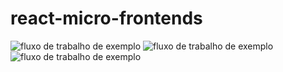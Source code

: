 # react-micro-frontends

![fluxo de trabalho de exemplo](https://github.com/juniorconquista/micro-frontends/actions/workflows/container.yml/badge.svg)
![fluxo de trabalho de exemplo](https://github.com/juniorconquista/micro-frontends/actions/workflows/shopping-cart.yml/badge.svg)
![fluxo de trabalho de exemplo](https://github.com/juniorconquista/micro-frontends/actions/workflows/store.yml/badge.svg)
